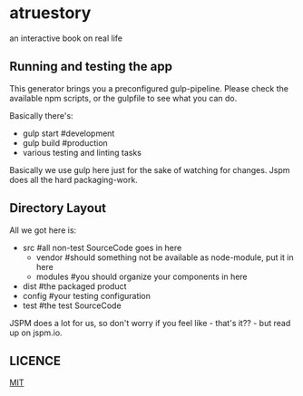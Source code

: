 # atruestory

an interactive book on real life

## Running and testing the app

This generator brings you a preconfigured gulp-pipeline.
Please check the available npm scripts, or the gulpfile to see what you can do.

Basically there's:
* gulp start #development
* gulp build #production
* various testing and linting tasks

Basically we use gulp here just for the sake of watching for changes.
Jspm does all the hard packaging-work.

## Directory Layout

All we got here is:
* src #all non-test SourceCode goes in here
  * vendor #should something not be available as node-module, put it in here
  * modules #you should organize your components in here
* dist #the packaged product
* config #your testing configuration
* test #the test SourceCode

JSPM does a lot for us, so don't worry if you feel like - that's it?? - but read up on jspm.io.

## LICENCE

[MIT](http://mit-license.org/)
